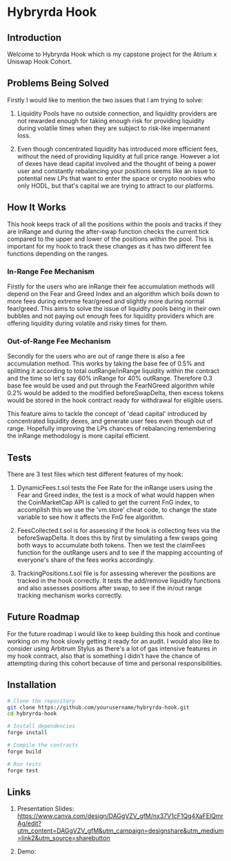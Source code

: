 # Hybryrda Hook

## Introduction

Welcome to Hybryrda Hook which is my capstone project for the Atrium x Uniswap Hook Cohort.

## Problems Being Solved

Firstly I would like to mention the two issues that I am trying to solve:

1. Liquidity Pools have no outside connection, and liquidity providers are not rewarded enough for taking enough risk for providing liquidity during volatile times when they are subject to risk-like impermanent loss.

2. Even though concentrated liquidity has introduced more efficient fees, without the need of providing liquidity at full price range. However a lot of dexes have dead capital involved and the thought of being a power user and constantly rebalancing your positions seems like an issue to potential new LPs that want to enter the space or crypto noobies who only HODL, but that's capital we are trying to attract to our platforms.

## How It Works

This hook keeps track of all the positions within the pools and tracks if they are inRange and during the after-swap function checks the current tick compared to the upper and lower of the positions within the pool. This is important for my hook to track these changes as it has two different fee functions depending on the ranges.

### In-Range Fee Mechanism

Firstly for the users who are inRange their fee accumulation methods will depend on the Fear and Greed Index and an algorithm which boils down to more fees during extreme fear/greed and slightly more during normal fear/greed. This aims to solve the issue of liquidity pools being in their own bubbles and not paying out enough fees for liquidity providers which are offering liquidity during volatile and risky times for them.

### Out-of-Range Fee Mechanism

Secondly for the users who are out of range there is also a fee accumulation method. This works by taking the base fee of 0.5% and splitting it according to total outRange/inRange liquidity within the contract and the time so let's say 60% inRange for 40% outRange. Therefore 0.3 base fee would be used and put through the FearNGreed algorithm while 0.2% would be added to the modified beforeSwapDelta, then excess tokens would be stored in the hook contract ready for withdrawal for eligible users.

This feature aims to tackle the concept of 'dead capital' introduced by concentrated liquidity dexes, and generate user fees even though out of range. Hopefully improving the LPs chances of rebalancing remembering the inRange methodology is more capital efficient.

## Tests

There are 3 test files which test different features of my hook:

1. DynamicFees.t.sol tests the Fee Rate for the inRange users using the Fear and Greed index, the test is a mock of what would happen when the CoinMarketCap API is called to get the current FnG index, to accomplish this we use the 'vm.store' cheat code, to change the state variable to see how it affects the FnG fee algorithm.

2. FeesCollected.t.sol is for assessing if the hook is collecting fees via the beforeSwapDelta. It does this by first by simulating a few swaps going both ways to accumulate both tokens. Then we test the claimFees function for the outRange users and to see if the mapping accounting of everyone's share of the fees works accordingly.

3. TrackingPositions.t.sol file is for assessing wherever the positions are tracked in the hook correctly. It tests the add/remove liquidity functions and also assesses positions after swap, to see if the in/out range tracking mechanism works correctly.

## Future Roadmap

For the future roadmap I would like to keep building this hook and continue working on my hook slowly getting it ready for an audit. I would also like to consider using Arbitrum Stylus as there's a lot of gas intensive features in my hook contract, also that is something I didn't have the chance of attempting during this cohort because of time and personal responsibilities.

## Installation

```bash
# Clone the repository
git clone https://github.com/yourusername/hybryrda-hook.git
cd hybryrda-hook

# Install dependencies
forge install

# Compile the contracts
forge build

# Run tests
forge test
```

## Links

1. Presentation Slides: https://www.canva.com/design/DAGgVZV_gfM/nx37V1cF1Qg4XaFElQmrAg/edit?utm_content=DAGgVZV_gfM&utm_campaign=designshare&utm_medium=link2&utm_source=sharebutton

2. Demo:
